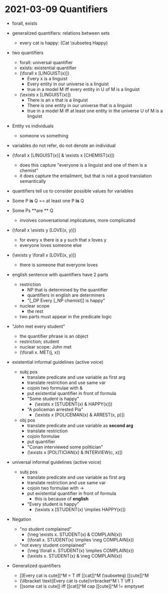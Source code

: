# 2021-03-09 Quantifiers

* forall, exists
* generalized quantifiers: relations between sets
  * every cat is happy: \(Cat \subseteq Happy\)

* two quantifiers
  * forall: universal quantifier
  * exists: existential quantifier
  * \(\forall x [LINGUIST(x)]\)
    * Every x is a linguist
    * Every entity in our universe is a linguist
    * true in a model M iff every entity in U of M is a linguist
  * \(\exists x [LINGUIST(x)]\)
    * There is an x that is a linguist
    * There is one entity in our universe that is a linguist
    * true in a model M iff at least one entity in the universe U of M is a linguist
* Entity vs individuals
  * someone vs something
* variables do not refer, do not denote an individual
* \(\forall x [LINGUIST(x)] & \exists x [CHEMIST(x)]\)
  * does this capture "everyone is a linguist and one of them is a chemist"
  * it does capture the entailment, but that is not a good translation semantically
* quantifiers tell us to consider possible values for variables
* Some P **is** Q == at least one P **is** Q
* Some Ps **are ** Q
  * involves conversational implicatures, more complicated
* \(\forall x \exists y [LOVE(x, y)]\)
  * for every x there is a y such that x loves y
  * everyone loves someone else
* \(\exists y \forall x [LOVE(x, y)]\)
  * there is someone that everyone loves
* english sentence with quantifiers have 2 parts
  * restriction
    * NP that is determined by the quantifier
    * quantifiers in english are determiners
    * "[_DP Every [_NP chemist]] is happy"
  * nuclear scope
    * the rest
  * two parts must appear in the predicate logic
* "John met every student"
  * the quantifier phrase is an object
  * restriction; student
  * nuclear scope: John met
  * \(\forall x. MET(j, x)\)

* existential informal guidelines (active voice)
  * subj pos
    * translate predicate and use variable as first arg
    * translate restriction and use same var
    * cojoin two formulae with &
    * put existential quantifier in front of formula
    * "Some student is happy"
      * \(\exists x [STUDENT(x) & HAPPY(x)]\)
    * "A policeman arrested Pia"
      * \(\exists x [POLICEMAN(x) & ARREST(x, p)]\)
  * obj pos
    * translate predicate and use variable as **second arg**
    * translate restriction
    * cojoin formulae
    * put quantifier
    * "Conan interviewed some politician"
    * \(\exists x [POLITICIAN(x) & INTERVIEW(c, x)]\)
* universal informal guidelines (active voice)
  * subj pos
    * translate predicate and use variable as first arg
    * translate restriction and use same var
    * cojoin two formulae with ->
    * put existential quantifier in front of formula
      * this is because of **english**
    * "Every student is happy"
      * \(\exists x [STUDENT(x) \implies HAPPY(x)]\)

* Negation 
  * "no student complained"
    * \(\neg \exists x. STUDENT(x) & COMPLAIN(x)\)
    * \(\forall x. STUDENT(x) \implies \neg COMPLAIN(x)\)
  * "not every student complained"
    * \(\neg \forall x. STUDENT(x) \implies COMPLAIN(x)\)
    * \(\exists x. STUDENT(x) & \neg COMPLAIN(x)\)
* Generalized quantifiers
  * [[Every cat is cute]]^M = T iff [[cat]]^M \(\subseteq\) [[cute]]^M
  * \(\llbracket \text{Every cat is cute}\rrbracket^M \ T \iff \)
  * [[some cat is cute]] iff [[cat]]^M cap [[cute]]^M != emptyset